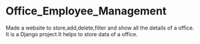 # Office_Employee_Management
Made a website to store,add,delete,filter and show all the details of a office.
It is a Django project.It helps to store data of a office.
